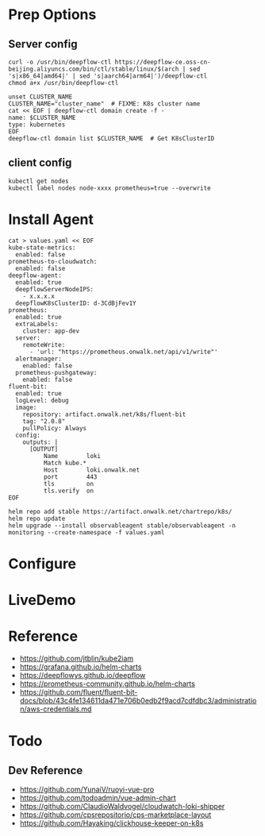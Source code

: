 # Prep Options

## Server config
```
curl -o /usr/bin/deepflow-ctl https://deepflow-ce.oss-cn-beijing.aliyuncs.com/bin/ctl/stable/linux/$(arch | sed 's|x86_64|amd64|' | sed 's|aarch64|arm64|')/deepflow-ctl
chmod a+x /usr/bin/deepflow-ctl

unset CLUSTER_NAME
CLUSTER_NAME="cluster_name"  # FIXME: K8s cluster name
cat << EOF | deepflow-ctl domain create -f -
name: $CLUSTER_NAME
type: kubernetes
EOF
deepflow-ctl domain list $CLUSTER_NAME  # Get K8sClusterID
```

## client config
```
kubectl get nodes
kubectl label nodes node-xxxx prometheus=true --overwrite
```

# Install Agent
```
cat > values.yaml << EOF
kube-state-metrics:
  enabled: false
prometheus-to-cloudwatch:
  enabled: false
deepflow-agent:
  enabled: true
  deepflowServerNodeIPS:
    - x.x.x.x
  deepflowK8sClusterID: d-3CdBjFev1Y
prometheus:
  enabled: true
  extraLabels:
    cluster: app-dev
  server:
    remoteWrite:
      - 'url: "https://prometheus.onwalk.net/api/v1/write"'
  alertmanager:
    enabled: false
  prometheus-pushgateway:
    enabled: false
fluent-bit:
  enabled: true
  logLevel: debug
  image:
    repository: artifact.onwalk.net/k8s/fluent-bit
    tag: "2.0.8"
    pullPolicy: Always
  config:
    outputs: |
      [OUTPUT]
          Name        loki
          Match kube.*
          Host        loki.onwalk.net
          port        443
          tls         on
          tls.verify  on
EOF

helm repo add stable https://artifact.onwalk.net/chartrepo/k8s/
helm repo update
helm upgrade --install observableagent stable/observableagent -n monitoring --create-namespace -f values.yaml
```

# Configure


# LiveDemo

# Reference 

- https://github.com/jtblin/kube2iam
- https://grafana.github.io/helm-charts
- https://deepflowys.github.io/deepflow
- https://prometheus-community.github.io/helm-charts
- https://github.com/fluent/fluent-bit-docs/blob/43c4fe134611da471e706b0edb2f9acd7cdfdbc3/administration/aws-credentials.md

# Todo

## Dev Reference 
- https://github.com/YunaiV/ruoyi-vue-pro
- https://github.com/todoadmin/vue-admin-chart
- https://github.com/ClaudioWaldvogel/cloudwatch-loki-shipper
- https://github.com/cpsrepositorio/cps-marketplace-layout
- https://github.com/Hayaking/clickhouse-keeper-on-k8s
